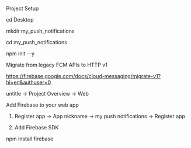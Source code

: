 Project Setup

cd Desktop

mkdir my_push_notifications

cd my_push_notifications

npm init --y


Migrate from legacy FCM APIs to HTTP v1 

https://firebase.google.com/docs/cloud-messaging/migrate-v1?hl=en&authuser=0


untitle -> Project Overview -> Web

Add Firebase to your web app

1. Register app -> App nickname -> my push notifications -> Register app

2. Add Firebase SDK

npm install firebase

